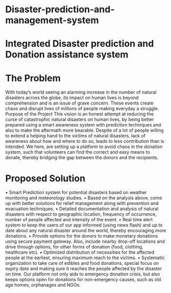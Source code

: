 # Disaster-prediction-and-management-system

# Integrated Disaster prediction and Donation assistance system
# The Problem 
With today’s world seeing an alarming increase in the number of natural disasters across the globe, its impact on human lives is beyond comprehension and is an issue of grave concern. These events create chaos and disrupt lives of millions of people making everyday a struggle.
Purpose of the Project
This vision is an honest attempt at reducing the curse of catastrophic natural disasters on human lives, by being better prepared using a smart awareness system with prediction techniques and also to make the aftermath more bearable. Despite of a lot of people willing to extend a helping hand to the victims of natural disasters, lack of awareness about how and where to do so, leads to less contribution than is intended. We here, are setting up a platform to avoid chaos in the donation system, such that volunteers can find the correct and easy means to donate, thereby bridging the gap between the donors and the recipients. 

# Proposed Solution
•	Smart Prediction system for potential disasters based on weather monitoring and meteorology studies. 
•	Based on the analysis above, come up with better solutions for relief management along with prevention and evacuation techniques.
•	Detailed documentation and analysis of natural disasters with respect to geographic location, frequency of occurrence, number of people affected and intensity of the event. 
•	Real time alert system to keep the users of our app informed (using news flash) and up to date about any natural disaster around the world, thereby encouraging more donations.
•	Provide options for the donors to make monetary donations using secure payment gateway. Also, include nearby drop-off locations and drive through options, for other forms of donation (food, clothing, healthcare etc).
•	Optimized distribution of necessities for the affected people at the earliest, ensuring maximum reach to the victims. 
•	Systematic organization to take care of edibles and food donations, special focus on expiry date and making sure it reaches the people affected by the disaster on time.
Our platform not only aids to emergency donation crisis, but also keeps options open for donations for non-emergency causes, such as old age homes, orphanages and NGOs. 
